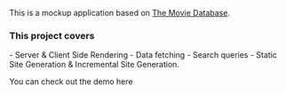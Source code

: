 This is a mockup application based on <a href="https://www.themoviedb.org/" target="_blank" rel="noreferrer">The Movie Database</a>.
<h3>This project covers</h3> 
- Server & Client Side Rendering
- Data fetching
- Search queries 
- Static Site Generation & Incremental Site Generation. 

You can check out the demo <a>here</a>

